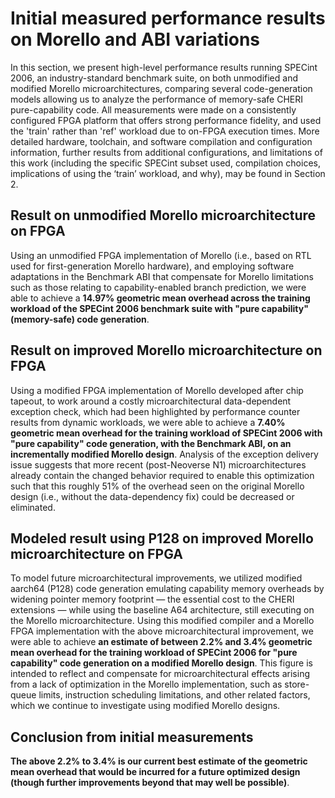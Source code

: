 # Initial measured performance results on Morello and ABI variations

In this section, we present high-level performance results running SPECint
2006, an industry-standard benchmark suite, on both unmodified and modified
Morello microarchitectures, comparing several code-generation models allowing
us to analyze the performance of memory-safe CHERI pure-capability code.
All measurements were made on a consistently configured FPGA platform that
offers strong performance fidelity, and used the 'train' rather than 'ref'
workload due to on-FPGA execution times.
More detailed hardware, toolchain, and software compilation and configuration
information, further results from additional configurations, and limitations
of this work (including the specific SPECint subset used, compilation choices,
implications of using the ‘train’ workload, and why), may be found in Section
2.

## Result on unmodified Morello microarchitecture on FPGA

Using an unmodified FPGA implementation of Morello (i.e., based on RTL used
for first-generation Morello hardware), and employing software adaptations in
the Benchmark ABI that compensate for Morello limitations such as those
relating to capability-enabled branch prediction, we were able to achieve a
**14.97% geometric mean overhead across the training workload of the SPECint
2006 benchmark suite with "pure capability" (memory-safe) code generation**.

## Result on improved Morello microarchitecture on FPGA

Using a modified FPGA implementation of Morello developed after chip tapeout,
to work around a costly microarchitectural data-dependent exception check,
which had been highlighted by performance counter results from dynamic
workloads, we were able to achieve a **7.40% geometric mean overhead for the
training workload of SPECint 2006 with "pure capability" code generation, with
the Benchmark ABI, on an incrementally modified Morello design**.
Analysis of the exception delivery issue suggests that more recent
(post-Neoverse N1) microarchitectures already contain the changed behavior
required to enable this optimization such that this roughly 51% of the
overhead seen on the original Morello design (i.e., without the
data-dependency fix) could be decreased or eliminated.

## Modeled result using P128 on improved Morello microarchitecture on FPGA

To model future microarchitectural improvements, we utilized modified aarch64
(P128) code generation emulating capability memory overheads by widening
pointer memory footprint &mdash; the essential cost to the CHERI extensions
&mdash; while using the baseline A64 architecture, still executing on the
Morello microarchitecture.
Using this modified compiler and a Morello FPGA implementation with the above
microarchitectural improvement, we were able to achieve **an estimate of
between 2.2% and 3.4% geometric mean overhead for the training workload of
SPECint 2006 for "pure capability" code generation on a modified Morello
design**.
This figure is intended to reflect and compensate for microarchitectural
effects arising from a lack of optimization in the Morello implementation,
such as store-queue limits, instruction scheduling limitations, and other
related factors, which we continue to investigate using modified Morello
designs.

## Conclusion from initial measurements

**The above 2.2% to 3.4% is our current best estimate of the geometric mean
overhead that would be incurred for a future optimized design (though further
improvements beyond that may well be possible)**.
